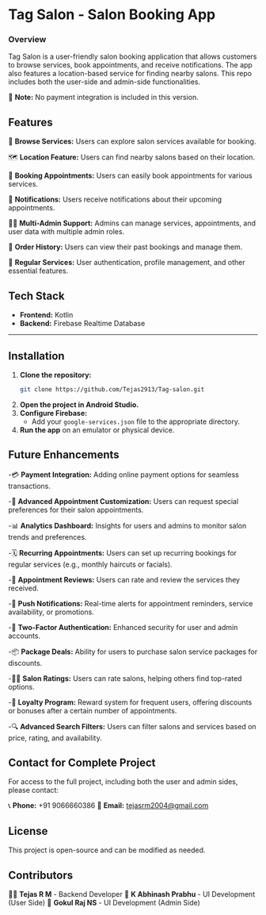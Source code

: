 # **Tag Salon - Salon Booking App**

### Overview
Tag Salon is a user-friendly salon booking application that allows customers to browse services, book appointments, and receive notifications. The app also features a location-based service for finding nearby salons. This repo includes both the user-side and admin-side functionalities.

🚫 **Note:** No payment integration is included in this version.

## Features
📜 **Browse Services:** Users can explore salon services available for booking.

🗺️ **Location Feature:** Users can find nearby salons based on their location.

🛒 **Booking Appointments:** Users can easily book appointments for various services.

🔔 **Notifications:** Users receive notifications about their upcoming appointments.

🧑‍💼 **Multi-Admin Support:** Admins can manage services, appointments, and user data with multiple admin roles.

📌 **Order History:** Users can view their past bookings and manage them.

🔄 **Regular Services:** User authentication, profile management, and other essential features.


## Tech Stack
- **Frontend:** Kotlin
- **Backend:** Firebase Realtime Database

---
## Installation
1. **Clone the repository:**
   ```sh
   git clone https://github.com/Tejas2913/Tag-salon.git
   ```
2. **Open the project in Android Studio.**
3. **Configure Firebase:**
   - Add your `google-services.json` file to the appropriate directory.
4. **Run the app** on an emulator or physical device.


## Future Enhancements
-💳 **Payment Integration:** Adding online payment options for seamless transactions.

-🏅 **Advanced Appointment Customization:** Users can request special preferences for their salon appointments.

-📊 **Analytics Dashboard:** Insights for users and admins to monitor salon trends and preferences.

-🗓️ **Recurring Appointments:** Users can set up recurring bookings for regular services (e.g., monthly haircuts or facials).

-📝 **Appointment Reviews:** Users can rate and review the services they received.

-🔄 **Push Notifications:** Real-time alerts for appointment reminders, service availability, or promotions.

-🔐 **Two-Factor Authentication:** Enhanced security for user and admin accounts.

-📦 **Package Deals:** Ability for users to purchase salon service packages for discounts.

-🧑‍🔬 **Salon Ratings:** Users can rate salons, helping others find top-rated options.

-🎁 **Loyalty Program:** Reward system for frequent users, offering discounts or bonuses after a certain number of appointments.

-🔍 **Advanced Search Filters:** Users can filter salons and services based on price, rating, and availability.


## Contact for Complete Project
For access to the full project, including both the user and admin sides, please contact:

📞 **Phone:** +91 9066660386
📧 **Email:** tejasrm2004@gmail.com


## License
This project is open-source and can be modified as needed.


## Contributors
👨‍💻 **Tejas R M** - Backend Developer 
 🎨 **K Abhinash Prabhu** - UI Development (User Side)
 🔧 **Gokul Raj NS** - UI Development (Admin Side)
